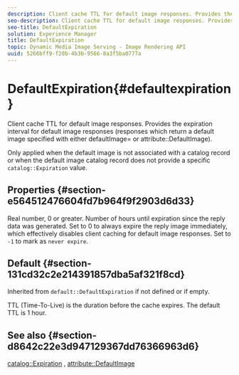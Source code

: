 ```yaml
---
description: Client cache TTL for default image responses. Provides the expiration interval for default image responses (responses which return a default image specified with either defaultImage= or attribute DefaultImage).
seo-description: Client cache TTL for default image responses. Provides the expiration interval for default image responses (responses which return a default image specified with either defaultImage= or attribute DefaultImage).
seo-title: DefaultExpiration
solution: Experience Manager
title: DefaultExpiration
topic: Dynamic Media Image Serving - Image Rendering API
uuid: 5266bff9-f20b-4b3b-9566-8a3f5ba0777a
---
```


# DefaultExpiration{#defaultexpiration}

Client cache TTL for default image responses. Provides the expiration interval for default image responses (responses which return a default image specified with either defaultImage= or attribute::DefaultImage).

Only applied when the default image is not associated with a catalog record or when the default image catalog record does not provide a specific `catalog::Expiration` value.

## Properties {#section-e564512476604fd7b964f9f2903d6d33}

Real number, 0 or greater. Number of hours until expiration since the reply data was generated. Set to 0 to always expire the reply image immediately, which effectively disables client caching for default image responses. Set to `-1` to mark as `never expire`.

## Default {#section-131cd32c2e214391857dba5af321f8cd}

Inherited from `default::DefaultExpiration` if not defined or if empty.

TTL (Time-To-Live) is the duration before the cache expires. The default TTL is 1 hour.

## See also {#section-d8642c22e3d947129367dd76366963d6}

[catalog::Expiration](../../../../../is-api/image-catalog/image-serving-api-ref/c-image-catalog-reference/c-image-svg-data-reference/c-svg-data-reference/r-expiration-svg.md#reference-a7afd668ecbb4d2da65d86259aa6a28a) , [attribute::DefaultImage](../../../../../is-api/image-catalog/image-serving-api-ref/c-image-catalog-reference/c-attributes-reference/r-is-cat-defaultimage.md#reference-8e9900e129f54ed68462a3c2fc3bc433) 
